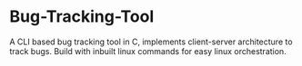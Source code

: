 # Bug-Tracking-Tool
A CLI based bug tracking tool in C, implements client-server architecture to track bugs. Build with inbuilt linux commands for easy linux orchestration.
